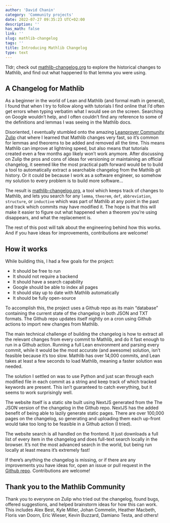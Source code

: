 ```yaml
---
author: 'David Chanin'
category: 'Community projects'
date: 2022-07-27 09:35:23 UTC+02:00
description: ''
has_math: false
link: ''
slug: mathlib-changelog
tags: ''
title: Introducing Mathlib Changelog
type: text
---
```


Tldr; check out [mathlib-changelog.org](https://mathlib-changelog.org) to explore the historical changes to Mathlib, and find out what happened to that lemma you were using.

<!-- TEASER_END -->

## A Changelog for Mathlib
As a beginner in the world of Lean and Mathlib (and formal math in general), I found that when I try to follow along with tutorials I find online that I’d often get errors when typing verbatim what I would see on the screen. Searching on Google wouldn’t help, and I often couldn’t find any reference to some of the definitions and lemmas I was seeing in the Mathlib docs.

Disoriented, I eventually stumbled onto the amazing [Leanprover Community Zulip](https://leanprover.zulipchat.com/) chat where I learned that Mathlib changes very fast, so it’s common for lemmas and theorems to be added and removed all the time. This means Mathlib can improve at lightning speed, but also means that tutorials created even a few months ago likely won’t work anymore. After discussing on Zulip the pros and cons of ideas for versioning or maintaining an official changelog, it seemed like the most practical path forward would be to build a tool to automatically extract a searchable changelog from the Mathlib git history. Or it could be because I work as a software engineer, so somehow my solution to every problem is to build more software...

The result is [mathlib-changelog.org](https://mathlib-changelog.org), a tool which keeps track of changes to Mathlib, and lets you search for any `lemma`, `theorem`, `def`, `abbreviation`, `structure`, or `inductive` which was part of Mathlib at any point in the past and track which commits may have modified it. The hope is that this will make it easier to figure out what happened when a theorem you’re using disappears, and what the replacement is.

The rest of this post will talk about the engineering behind how this works. And if you have ideas for improvements, contributions are welcome!


## How it works
While building this, I had a few goals for the project:

- It should be free to run
- It should not require a backend
- It should have a search capability
- Google should be able to index all pages
- It should stay up to date with Mathlib automatically
- It should be fully open-source

To accomplish this, the project uses a Github repo as its main “database” containing the current state of the changelog in both JSON and TXT formats. The Github repo updates itself nightly on a cron using Github actions to import new changes from Mathlib.

The main technical challenge of building the changelog is how to extract all the relevant changes from every commit to Mathlib, and do it fast enough to run in a Github action. Running a full Lean environment and parsing every commit, while it would be the most accurate (and awesome) solution, isn’t feasible because it’s too slow. Mathlib has over 14,000 commits, and Lean takes at least a few seconds to load Mathlib, meaning a faster solution was needed.

The solution I settled on was to use Python and just scan through each modified file in each commit as a string and keep track of which tracked keywords are present. This isn’t guaranteed to catch everything, but it seems to work surprisingly well.

The website itself is a static site built using NextJS generated from the The JSON version of the changelog in the Github repo. NextJS has the added benefit of being able to lazily generate static pages. There are over 100,000 pages on the changelog, so generating and uploading them each up-front would take too long to be feasible in a Github action (I tried).

The website search is all handled on the frontend. It just downloads a full list of every item in the changelog and does full-text search locally in the browser. It’s not the most advanced search in the world, but being run locally at least means it’s extremely fast!

If there’s anything the changelog is missing, or if there are any improvements you have ideas for, open an issue or pull request in the [Github repo](https://github.com/chanind/mathlib-changelog). Contributions are welcome!

## Thank you to the Mathlib Community
Thank you to everyone on Zulip who tried out the changelog, found bugs, offered suggestions, and helped brainstorm ideas for how this can work. This includes Alex Best, Kyle Miller, Johan Commelin, Heather Macbeth, Floris van Doorn, Eric Wieser, Kevin Buzzard, Damiano Testa, and others!
